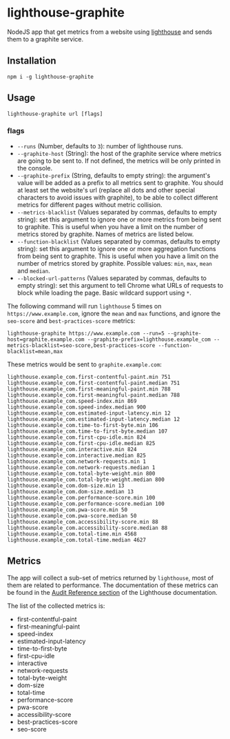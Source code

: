 # lighthouse-graphite

NodeJS app that get metrics from a website using [lighthouse](https://github.com/GoogleChrome/lighthouse/) and sends them to a graphite service.

## Installation

`npm i -g lighthouse-graphite`

## Usage

`lighthouse-graphite url [flags]`

### flags

-   `--runs` (Number, defaults to `3`): number of lighthouse runs.
-   `--graphite-host` (String): the host of the graphite service where metrics are going to be sent to. If not defined, the metrics will be only printed in the console.
-   `--graphite-prefix` (String, defaults to empty string): the argument's value will be added as a prefix to all metrics sent to graphite. You should at least set the website's url (replace all dots and other special characters to avoid issues with graphite), to be able to collect different metrics for different pages without metric collision.
-   `--metrics-blacklist` (Values separated by commas, defaults to empty string): set this argument to ignore one or more metrics from being sent to graphite. This is useful when you have a limit on the number of metrics stored by graphite. Names of metrics are listed below.
-   `--function-blacklist` (Values separated by commas, defaults to empty string): set this argument to ignore one or more aggregation functions from being sent to graphite. This is useful when you have a limit on the number of metrics stored by graphite. Possible values: `min`, `max`, `mean` and `median`.
-   `--blocked-url-patterns` (Values separated by commas, defaults to empty string): set this argument to tell Chrome what URLs of requests to block while loading the page. Basic wildcard support using `*`.

The following command will run `lighthouse` 5 times on `https://www.example.com`, ignore the `mean` and `max` functions, and ignore the `seo-score` and `best-practices-score` metrics:

`lighthouse-graphite https://www.example.com --run=5 --graphite-host=graphite.example.com --graphite-prefix=lighthouse.example_com --metrics-blacklist=seo-score,best-practices-score --function-blacklist=mean,max`

These metrics would be sent to `graphite.example.com`:

```
lighthouse.example_com.first-contentful-paint.min 751
lighthouse.example_com.first-contentful-paint.median 751
lighthouse.example_com.first-meaningful-paint.min 788
lighthouse.example_com.first-meaningful-paint.median 788
lighthouse.example_com.speed-index.min 869
lighthouse.example_com.speed-index.median 900
lighthouse.example_com.estimated-input-latency.min 12
lighthouse.example_com.estimated-input-latency.median 12
lighthouse.example_com.time-to-first-byte.min 106
lighthouse.example_com.time-to-first-byte.median 107
lighthouse.example_com.first-cpu-idle.min 824
lighthouse.example_com.first-cpu-idle.median 825
lighthouse.example_com.interactive.min 824
lighthouse.example_com.interactive.median 825
lighthouse.example_com.network-requests.min 1
lighthouse.example_com.network-requests.median 1
lighthouse.example_com.total-byte-weight.min 800
lighthouse.example_com.total-byte-weight.median 800
lighthouse.example_com.dom-size.min 13
lighthouse.example_com.dom-size.median 13
lighthouse.example_com.performance-score.min 100
lighthouse.example_com.performance-score.median 100
lighthouse.example_com.pwa-score.min 50
lighthouse.example_com.pwa-score.median 50
lighthouse.example_com.accessibility-score.min 88
lighthouse.example_com.accessibility-score.median 88
lighthouse.example_com.total-time.min 4568
lighthouse.example_com.total-time.median 4627
```

## Metrics

The app will collect a sub-set of metrics returned by `lighthouse`, most of them are related to performance. The documentation of these metrics can be found in the [Audit Reference section](https://developers.google.com/web/tools/lighthouse/) of the Lighthouse documentation.

The list of the collected metrics is:

-   first-contentful-paint
-   first-meaningful-paint
-   speed-index
-   estimated-input-latency
-   time-to-first-byte
-   first-cpu-idle
-   interactive
-   network-requests
-   total-byte-weight
-   dom-size
-   total-time
-   performance-score
-   pwa-score
-   accessibility-score
-   best-practices-score
-   seo-score
